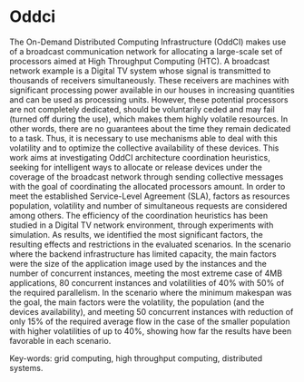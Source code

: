 Oddci
=====

The  On-Demand Distributed Computing Infrastructure  (OddCI)  makes use  of  a  broadcast communication network for allocating a large-scale set of processors aimed at High Throughput Computing  (HTC).  A  broadcast network  example is  a  Digital TV system 
whose  signal  is  transmitted  to  thousands  of  receivers  simultaneously.  These  receivers are  machines  with  significant  processing  power  available  in  our  houses  in  increasing quantities  and  can be used as processing units. However, these potential  processors  are not completely dedicated,  should  be  voluntarily ceded  and may fail (turned  off during 
the use), which makes them highly volatile resources. In other words, there are no guarantees about the time they  remain dedicated to a task. Thus, it is necessary to use mechanisms able to  deal with this volatility and  to  optimize the collective availability  of these  devices. This  work  aims at  investigating  OddCI  architecture  coordination heuristics, seeking  for  intelligent  ways  to  allocate  or  release  devices  under  the  coverage  of  the broadcast  network  through  sending  collective  messages  with  the  goal  of  coordinating the  allocated  processors  amount.  In order to meet  the  established  Service-Level Agreement (SLA),  factors as resources  population, volatility and  number of  simultaneous requests  are considered  among  others.  The  efficiency  of  the  coordination  heuristics  has been studied  in a  Digital TV network  environment, through experiments  with  simulation. As results, we identified the most significant factors, the resulting effects and restrictions  in  the  evaluated  scenarios.  In  the  scenario  where  the  backend  infrastructure has limited capacity, the main factors were the size of the application image used by the instances  and  the  number  of  concurrent  instances,  meeting  the  most  extreme  case  of 4MB  applications,  80 concurrent instances  and volatilities of 40% with  50% of  the  required parallelism. In the scenario where the minimum makespan was the goal, the main factors were the volatility, the population  (and the devices  availability), and  meeting 50 concurrent  instances  with  reduction  of  only  15%  of  the  required  average  flow  in  the case of  the smaller population with  higher volatilities of up to 40%, showing how far the results have been favorable in each scenario.

Key-words: grid computing, high throughput computing, distributed systems.
